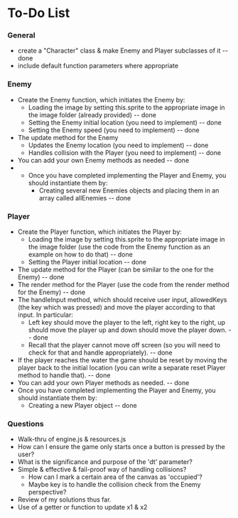 # To-Do List

### General
* create a "Character" class & make Enemy and Player subclasses of it -- done
* include default function parameters where appropriate

### Enemy
* Create the Enemy function, which initiates the Enemy by:
    * Loading the image by setting this.sprite to the appropriate image in the image folder (already provided) -- done
    * Setting the Enemy initial location (you need to implement) -- done
    * Setting the Enemy speed (you need to implement) -- done
* The update method for the Enemy
    * Updates the Enemy location (you need to implement) -- done
    * Handles collision with the Player (you need to implement) -- done
* You can add your own Enemy methods as needed -- done
* * Once you have completed implementing the Player and Enemy, you should instantiate them by:
    * Creating several new Enemies objects and placing them in an array called allEnemies -- done

### Player
* Create the Player function, which initiates the Player by:
    * Loading the image by setting this.sprite to the appropriate image in the image folder (use the code from the Enemy function as an example on how to do that) -- done
    * Setting the Player initial location -- done
* The update method for the Player (can be similar to the one for the Enemy) -- done
* The render method for the Player (use the code from the render method for the Enemy) -- done
* The handleInput method, which should receive user input, allowedKeys (the key which was pressed) and move the player according to that input. In particular:
    * Left key should move the player to the left, right key to the right, up should move the player up and down should move the player down. -- done
    * Recall that the player cannot move off screen (so you will need to check for that and handle appropriately). -- done
* If the player reaches the water the game should be reset by moving the player back to the initial location (you can write a separate reset Player method to handle that). -- done
* You can add your own Player methods as needed. -- done
* Once you have completed implementing the Player and Enemy, you should instantiate them by:
    * Creating a new Player object -- done

### Questions
* Walk-thru of engine.js & resources.js
* How can I ensure the game only starts once a button is pressed by the user?
* What is the significance and purpose of the 'dt' parameter?
* Simple & effective & fail-proof way of handling collisions?
    * How can I mark a certain area of the canvas as 'occupied'?
    * Maybe key is to handle the collision check from the Enemy perspective?
* Review of my solutions thus far.
* Use of a getter or function to update x1 & x2